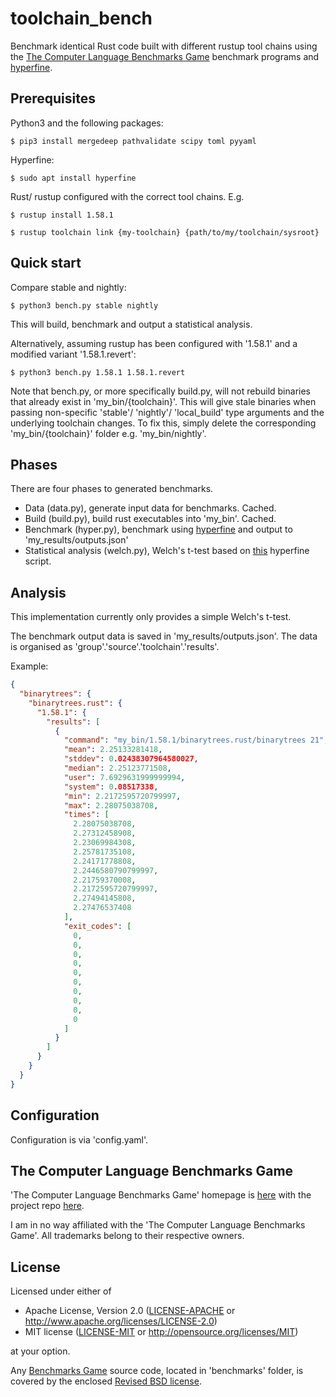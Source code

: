 # toolchain_bench
Benchmark identical Rust code built with different rustup tool chains using the [The Computer Language Benchmarks Game](https://benchmarksgame-team.pages.debian.net/benchmarksgame/index.html) benchmark programs and [hyperfine](https://github.com/sharkdp/hyperfine).


## Prerequisites

Python3 and the following packages:

```
$ pip3 install mergedeep pathvalidate scipy toml pyyaml
```

Hyperfine:

```
$ sudo apt install hyperfine
```

Rust/ rustup configured with the correct tool chains.
E.g.
```
$ rustup install 1.58.1
```
```
$ rustup toolchain link {my-toolchain} {path/to/my/toolchain/sysroot}
```

## Quick start

Compare stable and nightly:
```
$ python3 bench.py stable nightly
```

This will build, benchmark and output a statistical analysis.


Alternatively, assuming rustup has been configured with '1.58.1' and a modified variant '1.58.1.revert':
```
$ python3 bench.py 1.58.1 1.58.1.revert
```

Note that bench.py, or more specifically build.py, will not rebuild binaries that already exist in 'my_bin/{toolchain}'.
This will give stale binaries when passing non-specific 'stable'/ 'nightly'/ 'local_build' type arguments and the underlying toolchain changes. To fix this, simply delete the corresponding 'my_bin/{toolchain}' folder e.g. 'my_bin/nightly'.


## Phases

There are four phases to generated benchmarks.

- Data (data.py), generate input data for benchmarks. Cached.
- Build (build.py), build rust executables into 'my_bin'. Cached.
- Benchmark (hyper.py), benchmark using [hyperfine](https://github.com/sharkdp/hyperfine) and output to 'my_results/outputs.json'
- Statistical analysis (welch.py), Welch's t-test based on [this](https://github.com/sharkdp/hyperfine/blob/master/scripts/welch_ttest.py) hyperfine script.


## Analysis

This implementation currently only provides a simple Welch's t-test.

The benchmark output data is saved in 'my_results/outputs.json'. The data is organised as 'group'.'source'.'toolchain'.'results'.

Example:
```json
{
  "binarytrees": {
    "binarytrees.rust": {
      "1.58.1": {
        "results": [
          {
            "command": "my_bin/1.58.1/binarytrees.rust/binarytrees 21",
            "mean": 2.25133281418,
            "stddev": 0.02438307964580027,
            "median": 2.25123771508,
            "user": 7.6929631999999994,
            "system": 0.08517338,
            "min": 2.2172595720799997,
            "max": 2.28075038708,
            "times": [
              2.28075038708,
              2.27312458908,
              2.23069984308,
              2.25781735108,
              2.24171778808,
              2.2446580790799997,
              2.21759370008,
              2.2172595720799997,
              2.27494145808,
              2.27476537408
            ],
            "exit_codes": [
              0,
              0,
              0,
              0,
              0,
              0,
              0,
              0,
              0,
              0
            ]
          }
        ]
      }
    }
  } 
}
```

## Configuration

Configuration is via 'config.yaml'.


## The Computer Language Benchmarks Game

'The Computer Language Benchmarks Game' homepage is [here](ttps://benchmarksgame-team.pages.debian.net/benchmarksgame/index.html) with the project repo [here](https://salsa.debian.org/benchmarksgame-team/benchmarksgame).

I am in no way affiliated with the 'The Computer Language Benchmarks Game'. All trademarks belong to their respective owners.


## License

Licensed under either of

 * Apache License, Version 2.0
   ([LICENSE-APACHE](LICENSE-APACHE) or http://www.apache.org/licenses/LICENSE-2.0)
 * MIT license
   ([LICENSE-MIT](LICENSE-MIT) or http://opensource.org/licenses/MIT)

at your option.

Any [Benchmarks Game](https://benchmarksgame-team.pages.debian.net/benchmarksgame/index.html) source code, located in 'benchmarks' folder, is covered by the enclosed [Revised BSD license](/benchmarks/LICENSE).